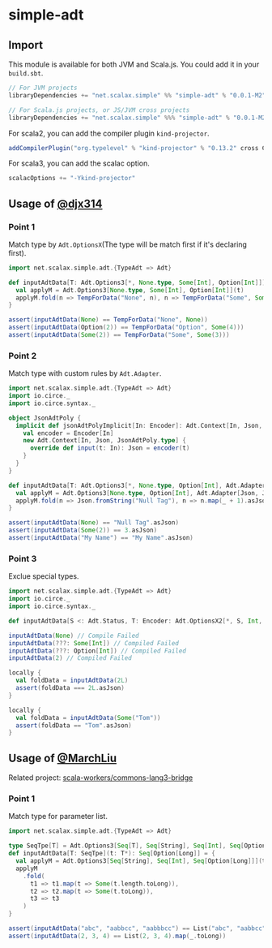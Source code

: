 # simple-adt

## Import
This module is available for both JVM and Scala.js. You could add it in your `build.sbt`.
``` sbt
// For JVM projects
libraryDependencies += "net.scalax.simple" %% "simple-adt" % "0.0.1-M2"
```
``` sbt
// For Scala.js projects, or JS/JVM cross projects
libraryDependencies += "net.scalax.simple" %%% "simple-adt" % "0.0.1-M2"
```
For scala2, you can add the compiler plugin `kind-projector`.
``` sbt
addCompilerPlugin("org.typelevel" % "kind-projector" % "0.13.2" cross CrossVersion.full)
```
For scala3, you can add the scalac option.
``` sbt
scalacOptions += "-Ykind-projector"
```

## Usage of [@djx314](https://github.com/djx314)
### Point 1
Match type by `Adt.OptionsX`(The type will be match first if it's declaring first).
``` scala
import net.scalax.simple.adt.{TypeAdt => Adt}

def inputAdtData[T: Adt.Options3[*, None.type, Some[Int], Option[Int]]](t: T): TempForData = {
  val applyM = Adt.Options3[None.type, Some[Int], Option[Int]](t)
  applyM.fold(n => TempForData("None", n), n => TempForData("Some", Some(n.get + 1)), n => TempForData("Option", n.map(_ + 2)))
}

assert(inputAdtData(None) == TempForData("None", None))
assert(inputAdtData(Option(2)) == TempForData("Option", Some(4)))
assert(inputAdtData(Some(2)) == TempForData("Some", Some(3)))
```

### Point 2
Match type with custom rules by `Adt.Adapter`.
``` scala
import net.scalax.simple.adt.{TypeAdt => Adt}
import io.circe._
import io.circe.syntax._

object JsonAdtPoly {
  implicit def jsonAdtPolyImplicit[In: Encoder]: Adt.Context[In, Json, JsonAdtPoly.type] = {
    val encoder = Encoder[In]
    new Adt.Context[In, Json, JsonAdtPoly.type] {
      override def input(t: In): Json = encoder(t)
    }
  }
}

def inputAdtData[T: Adt.Options3[*, None.type, Option[Int], Adt.Adapter[Json, JsonAdtPoly.type]]](t: T): Json = {
  val applyM = Adt.Options3[None.type, Option[Int], Adt.Adapter[Json, JsonAdtPoly.type]](t)
  applyM.fold(n => Json.fromString("Null Tag"), n => n.map(_ + 1).asJson, n => n.value)
}

assert(inputAdtData(None) == "Null Tag".asJson)
assert(inputAdtData(Some(2)) == 3.asJson)
assert(inputAdtData("My Name") == "My Name".asJson)
```

### Point 3
Exclue special types.
``` scala
import net.scalax.simple.adt.{TypeAdt => Adt}
import io.circe._
import io.circe.syntax._

def inputAdtData[S <: Adt.Status, T: Encoder: Adt.OptionsX2[*, S, Int, Option[Int]]](t: T)(implicit cv: S <:< Adt.Status.Failed): Json = t.asJson

inputAdtData(None) // Compile Failed
inputAdtData(???: Some[Int]) // Compiled Failed
inputAdtData(???: Option[Int]) // Compiled Failed
inputAdtData(2) // Compiled Failed

locally {
  val foldData = inputAdtData(2L)
  assert(foldData === 2L.asJson)
}

locally {
  val foldData = inputAdtData(Some("Tom"))
  assert(foldData == "Tom".asJson)
}
```

## Usage of [@MarchLiu](https://marchliu.github.io/)
Related project: [scala-workers/commons-lang3-bridge](https://github.com/scala-workers/commons-lang3-bridge)

### Point 1
Match type for parameter list.
``` scala
import net.scalax.simple.adt.{TypeAdt => Adt}

type SeqTpe[T] = Adt.Options3[Seq[T], Seq[String], Seq[Int], Seq[Option[Long]]]
def inputAdtData[T: SeqTpe](t: T*): Seq[Option[Long]] = {
  val applyM = Adt.Options3[Seq[String], Seq[Int], Seq[Option[Long]]](t)
  applyM
    .fold(
      t1 => t1.map(t => Some(t.length.toLong)),
      t2 => t2.map(t => Some(t.toLong)),
      t3 => t3
    )
}

assert(inputAdtData("abc", "aabbcc", "aabbbcc") == List("abc", "aabbcc", "aabbbcc").map(t => Some(t.length.toLong)))
assert(inputAdtData(2, 3, 4) == List(2, 3, 4).map(_.toLong))
```
